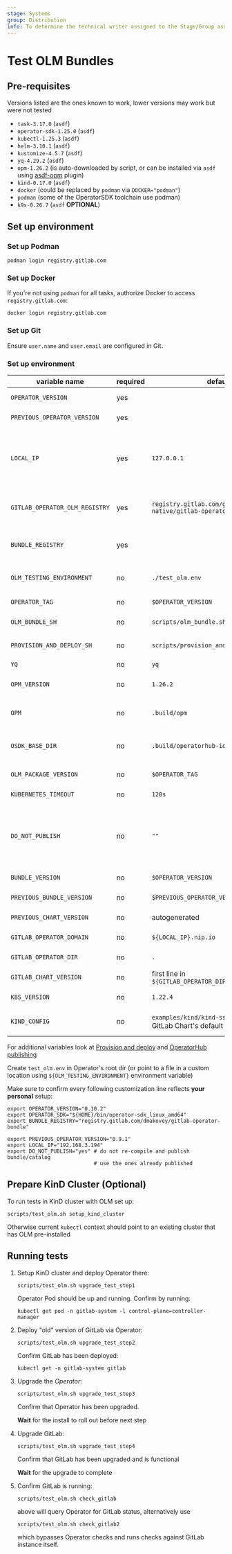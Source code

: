 ```yaml
---
stage: Systems
group: Distribution
info: To determine the technical writer assigned to the Stage/Group associated with this page, see https://about.gitlab.com/handbook/product/ux/technical-writing/#assignments
---
```


# Test OLM Bundles

## Pre-requisites

Versions listed are the ones known to work, lower versions may work but were not tested

- `task-3.17.0` (`asdf`)
- `operator-sdk-1.25.0` (`asdf`)
- `kubectl-1.25.3` (`asdf`)
- `helm-3.10.1` (`asdf`)
- `kustomize-4.5.7` (`asdf`)
- `yq-4.29.2` (`asdf`)
- `opm-1.26.2` (is auto-downloaded by script, or can be installed via `asdf` using [asdf-opm](https://gitlab.com/dmakovey/asdf-opm.git) plugin)
- `kind-0.17.0` (`asdf`)
- `docker` (could be replaced by `podman` via `DOCKER="podman"`)
- `podman` (some of the OperatorSDK toolchain use podman)
- `k9s-0.26.7` (`asdf` **OPTIONAL**)

## Set up environment

### Set up Podman

```shell
podman login registry.gitlab.com
```

### Set up Docker

If you're not using `podman` for all tasks, authorize Docker to access `registry.gitlab.com`:

```shell
docker login registry.gitlab.com
```

### Set up Git

Ensure `user.name` and `user.email` are configured in Git.

### Set up environment

|         variable name          | required |                               default                                | description |
| ------------------------------ | -------- | -------------------------------------------------------------------- | ----------- |
| `OPERATOR_VERSION`             | yes      |                                                                      | Version of Operator to upgrade to |
| `PREVIOUS_OPERATOR_VERSION`    | yes      |                                                                      | Version of Operator to upgrade from |
| `LOCAL_IP`                     | yes      | `127.0.0.1`                                                          | Local machine IP, needed for `GITLAB_OPERATOR_DOMAIN`. When `GITLAB_OPERATOR_DOMAIN` is provided - `LOCAL_IP` can be omitted |
| `GITLAB_OPERATOR_OLM_REGISTRY` | yes      | `registry.gitlab.com/gitlab-org/cloud-native/gitlab-operator/bundle` | OLM Bundles and Catalogs Registry with released bundles and catalogs |
| `BUNDLE_REGISTRY`              | yes      |                                                                      | Staging container registry to publish intermediary OLM Bundles and Catalogs to|
| `OLM_TESTING_ENVIRONMENT`      | no       | `./test_olm.env`                                                     | File containing environment variables necessary for test runs |
| `OPERATOR_TAG`                 | no       | `$OPERATOR_VERSION`                                                  | Operator Container tag to test |
| `OLM_BUNDLE_SH`                | no       | `scripts/olm_bundle.sh`                                              | Path to underlying `olm_bundle.sh` script |
| `PROVISION_AND_DEPLOY_SH`      | no       | `scripts/provision_and_deploy.sh`                                    | Path to underlying `provision_and_deploy.sh` script |
| `YQ`                           | no       | `yq`                                                                 | Path to `yq` utility |
| `OPM_VERSION`                  | no       | `1.26.2`                                                             | `opm` version to automatically fetch if no binary specified in `OPM` |
| `OPM`                          | no       | `.build/opm`                                                         | Path to `opm` binary. Auto-fetched if empty (using `OPM_VERSION` ) |
| `OSDK_BASE_DIR`                | no       | `.build/operatorhub-io`                                              | Directory for intermediate OLM Bundling artifacts storage |
| `OLM_PACKAGE_VERSION`          | no       | `$OPERATOR_TAG`                                                      | Version to apply to OLM package |
| `KUBERNETES_TIMEOUT`           | no       | `120s`                                                               | Timeout for Kubernetes operations |
| `DO_NOT_PUBLISH`               | no       | `""`                                                                 | Controls whether to compile and publish current bundle/catalog (to a temporary registry) or use already published ones from public registry |
| `BUNDLE_VERSION`               | no       | `$OPERATOR_VERSION`                                                  | Version of the bundle to upgrade to |
| `PREVIOUS_BUNDLE_VERSION`      | no       | `$PREVIOUS_OPERATOR_VERSION`                                         | Version of the bundle to upgrade from |
| `PREVIOUS_CHART_VERSION`       | no       | autogenerated                                                        | Chart version to upgrade from |
| `GITLAB_OPERATOR_DOMAIN`       | no       | `${LOCAL_IP}.nip.io`                                                 | Domain to deploy test GitLab instance to |
| `GITLAB_OPERATOR_DIR`          | no       | `.`                                                                  | Directory with GitLab Operator repository |
| `GITLAB_CHART_VERSION`         | no       | first line in `${GITLAB_OPERATOR_DIR}/CHART_VERSIONS}`               | Chart Version to upgrade to |
| `K8S_VERSION`                  | no       | `1.22.4`                                                             | K8s version to use for cluster setup |
| `KIND_CONFIG`                  | no       | `examples/kind/kind-ssl.yaml` from GitLab Chart's default branch     | KinD configuration file to prepare KinD cluster for GitLab deployment |

For additional variables look at [Provision and deploy](provision_and_deploy.md) and [OperatorHub publishing](operatorhub_publishing.md)

Create `test_olm.env` in Operator's root dir (or point to a file in a custom location using `${OLM_TESTING_ENVIRONMENT}` environment variable)

Make sure to confirm every following customization line reflects **your personal** setup:

```shell
export OPERATOR_VERSION="0.10.2"
export OPERATOR_SDK="${HOME}/bin/operator-sdk_linux_amd64"
export BUNDLE_REGISTRY="registry.gitlab.com/dmakovey/gitlab-operator-bundle"

export PREVIOUS_OPERATOR_VERSION="0.9.1"
export LOCAL_IP="192.168.3.194"
export DO_NOT_PUBLISH="yes" # do not re-compile and publish bundle/catalog
                            # use the ones already published
```

## Prepare KinD Cluster (Optional)

To run tests in KinD cluster with OLM set up:

```shell
scripts/test_olm.sh setup_kind_cluster
```

Otherwise current `kubectl` context should point to an existing cluster that has OLM pre-installed

## Running tests

1. Setup KinD cluster and deploy Operator there:

   ```shell
   scripts/test_olm.sh upgrade_test_step1
   ```

   Operator Pod should be up and running. Confirm by running:

   ```shell
   kubectl get pod -n gitlab-system -l control-plane=controller-manager
   ```

1. Deploy "old" version of GitLab via Operator:

   ```shell
   scripts/test_olm.sh upgrade_test_step2
   ```

   Confirm GitLab has been deployed:

   ```shell
   kubectl get -n gitlab-system gitlab
   ```

1. Upgrade the *Operator*:

   ```shell
   scripts/test_olm.sh upgrade_test_step3
   ```

   Confirm that Operator has been upgraded.

   **Wait** for the install to roll out before next step

1. Upgrade GitLab:

   ```shell
   scripts/test_olm.sh upgrade_test_step4
   ```

   Confirm that GitLab has been upgraded and is functional

   **Wait** for the upgrade to complete

1. Confirm GitLab is running:

   ```shell
   scripts/test_olm.sh check_gitlab
   ```

   above will query Operator for GitLab status, alternatively use

   ```shell
   scripts/test_olm.sh check_gitlab2
   ```

   which bypasses Operator checks and runs checks against GitLab instance itself.
